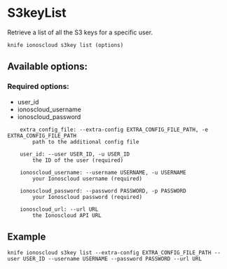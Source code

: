 # S3keyList

Retrieve a list of all the S3 keys for a specific user.

```text
knife ionoscloud s3key list (options)
```

## Available options:

### Required options:

* user\_id
* ionoscloud\_username
* ionoscloud\_password

```text
    extra_config_file: --extra-config EXTRA_CONFIG_FILE_PATH, -e EXTRA_CONFIG_FILE_PATH
        path to the additional config file

    user_id: --user USER_ID, -u USER_ID
        the ID of the user (required)

    ionoscloud_username: --username USERNAME, -u USERNAME
        your Ionoscloud username (required)

    ionoscloud_password: --password PASSWORD, -p PASSWORD
        your Ionoscloud password (required)

    ionoscloud_url: --url URL
        the Ionoscloud API URL

```
## Example

```text
knife ionoscloud s3key list --extra-config EXTRA_CONFIG_FILE_PATH --user USER_ID --username USERNAME --password PASSWORD --url URL
```
